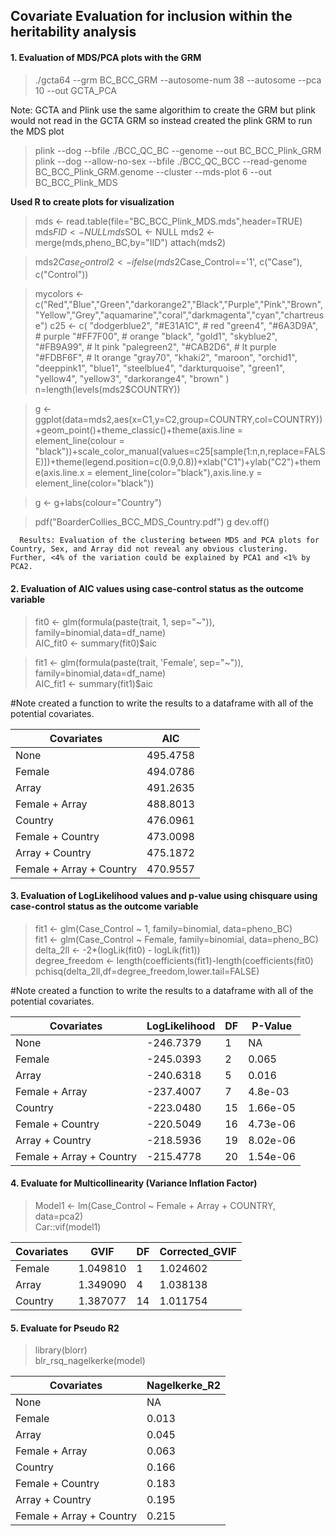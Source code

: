 ## Covariate Evaluation for inclusion within the heritability analysis

#### 1. Evaluation of MDS/PCA plots with the GRM
> ./gcta64 --grm BC_BCC_GRM --autosome-num 38 --autosome --pca 10 --out GCTA_PCA

Note: GCTA and Plink use the same algorithim to create the GRM but plink would not read in the GCTA GRM so instead created the plink GRM to run the MDS plot

> plink --dog  --bfile ./BCC_QC_BC --genome --out BC_BCC_Plink_GRM 
> plink --dog --allow-no-sex --bfile ./BCC_QC_BCC --read-genome BC_BCC_Plink_GRM.genome --cluster --mds-plot 6 --out BC_BCC_Plink_MDS

**Used R to create plots for visualization**
> mds <- read.table(file="BC_BCC_Plink_MDS.mds",header=TRUE)
> mds$FID <- NULL
> mds$SOL <- NULL
> mds2 <- merge(mds,pheno_BC,by="IID")
> attach(mds2)

> mds2$Case_Control2 <- ifelse(mds2$Case_Control=='1', c("Case"), c("Control"))

> mycolors <- c("Red","Blue","Green","darkorange2","Black","Purple","Pink","Brown","Yellow","Grey","aquamarine","coral","darkmagenta","cyan","chartreuse")
c25 <- c(
  "dodgerblue2", "#E31A1C", # red
  "green4",
  "#6A3D9A", # purple
  "#FF7F00", # orange
  "black", "gold1",
  "skyblue2", "#FB9A99", # lt pink
  "palegreen2",
  "#CAB2D6", # lt purple
  "#FDBF6F", # lt orange
  "gray70", "khaki2",
  "maroon", "orchid1", "deeppink1", "blue1", "steelblue4",
  "darkturquoise", "green1", "yellow4", "yellow3",
  "darkorange4", "brown"
)
> n=length(levels(mds2$COUNTRY))

> g <- 
ggplot(data=mds2,aes(x=C1,y=C2,group=COUNTRY,col=COUNTRY))+geom_point()+theme_classic()+theme(axis.line = element_line(colour = 
"black"))+scale_color_manual(values=c25[sample(1:n,n,replace=FALSE)])+theme(legend.position=c(0.9,0.8))+xlab("C1")+ylab("C2")+theme(axis.line.x = 
element_line(color="black"),axis.line.y = element_line(color="black"))

> g <- g+labs(colour="Country")

> pdf("BoarderCollies_BCC_MDS_Country.pdf")
> g
> dev.off()

      Results: Evaluation of the clustering between MDS and PCA plots for Country, Sex, and Array did not reveal any obvious clustering.  Further, <4% of the variation could be explained by PCA1 and <1% by PCA2.
      

#### 2. Evaluation of AIC values using case-control status as the outcome variable
> fit0 <- glm(formula(paste(trait, 1, sep="~")), family=binomial,data=df_name)  
> AIC_fit0 <- summary(fit0)$aic

> fit1 <- glm(formula(paste(trait, 'Female', sep="~")), family=binomial,data=df_name)  
> AIC_fit1 <- summary(fit1)$aic

#Note created a function to write the results to a dataframe with all of the potential covariates.

|Covariates|AIC|
|----------|---|
|None|495.4758|
|Female|494.0786|
|Array|491.2635|
|Female + Array|488.8013|
|Country|476.0961|
|Female + Country|473.0098|
|Array + Country|475.1872|
|Female + Array + Country|470.9557|


#### 3. Evaluation of LogLikelihood values and p-value using chisquare using case-control status as the outcome variable

> fit1 <- glm(Case_Control ~ 1, family=binomial, data=pheno_BC)  
> fit1 <- glm(Case_Control ~ Female, family=binomial, data=pheno_BC)  
> delta_2ll <- -2*(logLik(fit0) - logLik(fit1))  
> degree_freedom <- length(coefficients(fit1)-length(coefficients(fit0)   
> pchisq(delta_2ll,df=degree_freedom,lower.tail=FALSE)  

#Note created a function to write the results to a dataframe with all of the potential covariates.

|Covariates|LogLikelihood|DF|P-Value|
|----------|-------------|--|-------|
|None|-246.7379|1|NA|
|Female|-245.0393|2|0.065|
|Array|-240.6318|5|0.016|
|Female + Array|-237.4007|7|4.8e-03|
|Country|-223.0480|15|1.66e-05|
|Female + Country|-220.5049|16|4.73e-06|
|Array + Country|-218.5936|19|8.02e-06|
|Female + Array + Country|-215.4778|20|1.54e-06|


#### 4. Evaluate for Multicollinearity (Variance Inflation Factor)

> Model1 <- lm(Case_Control ~ Female + Array + COUNTRY, data=pca2)  
> Car::vif(model1)

|Covariates|GVIF|DF|Corrected_GVIF|
|----------|----|--|---------------|
|Female|1.049810|1|1.024602|
|Array|1.349090|4|1.038138|
|Country|1.387077|14|1.011754|


#### 5. Evaluate for Pseudo R2

> library(blorr)  
> blr_rsq_nagelkerke(model)

|Covariates|Nagelkerke_R2|
|----------|-------------|
|None|NA|
|Female|0.013|
|Array|0.045|
|Female + Array|0.063|
|Country|0.166|
|Female + Country|0.183|
|Array + Country|0.195|
|Female + Array + Country|0.215|


  
 

